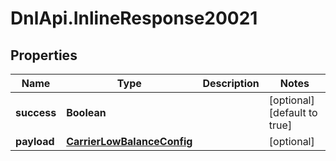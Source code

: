 # DnlApi.InlineResponse20021

## Properties
Name | Type | Description | Notes
------------ | ------------- | ------------- | -------------
**success** | **Boolean** |  | [optional] [default to true]
**payload** | [**CarrierLowBalanceConfig**](CarrierLowBalanceConfig.md) |  | [optional] 


